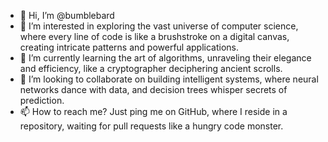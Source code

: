 - 👋 Hi, I’m @bumblebard
- 👀 I’m interested in exploring the vast universe of computer science, where every line of code is like a brushstroke on a digital canvas, creating intricate patterns and powerful applications.
- 🌱 I’m currently learning the art of algorithms, unraveling their elegance and efficiency, like a cryptographer deciphering ancient scrolls.
- 💞️ I’m looking to collaborate on building intelligent systems, where neural networks dance with data, and decision trees whisper secrets of prediction.
- 📫 How to reach me? Just ping me on GitHub, where I reside in a repository, waiting for pull requests like a hungry code monster.

<!---
bumblebard/bumblebard is a ✨ special ✨ repository because its `README.md` (this file) appears on your GitHub profile.
You can click the Preview link to take a look at your changes.
--->
